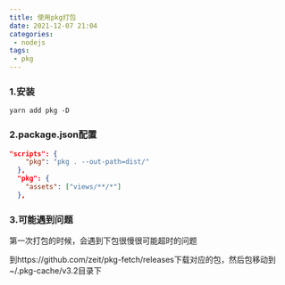 ```yaml
---
title: 使用pkg打包
date: 2021-12-07 21:04
categories:
 - nodejs
tags:
 - pkg
---
```

### 1.安装

```shell
yarn add pkg -D
```

### 2.package.json配置

```json
"scripts": {
    "pkg": "pkg . --out-path=dist/"
  },
  "pkg": {
    "assets": ["views/**/*"]
  },
```

### 3.可能遇到问题

第一次打包的时候，会遇到下包很慢很可能超时的问题

到https://github.com/zeit/pkg-fetch/releases下载对应的包，然后包移动到~/.pkg-cache/v3.2目录下

